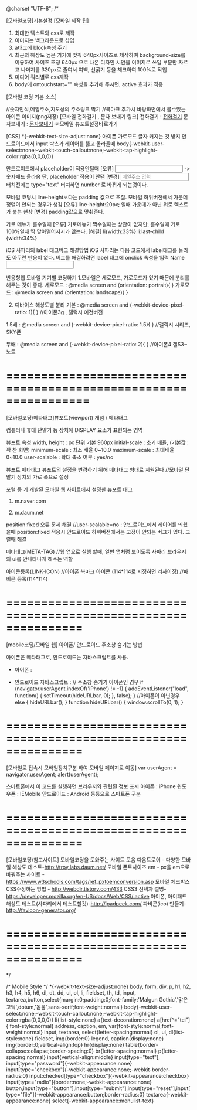 @charset "UTF-8";
/*

[모바일코딩]기본설정
[모바일 제작 팁]

1. 최대한 텍스트와 css로 제작
2. 이미지는 백그라운드로 삽입
3. a태그에 block속성 주기
4. 최근의 해상도 높은 기기에 맞춰 640px사이즈로 제작하여 background-size를 이용하여 사이즈 조정
640px 으로 나온 디자인 시안을 이미지로 쓰일 부분만 자르고 나머지를 320px로 줄여서 여백, 선굵기 등을 체크하여 100%로 작업
5. 미디어 쿼리별로 css제작
6. body에 ontouchstart="" 속성을 추가해 주시면, active 효과가 적용

[모바일 코딩 기본 소스]

<!DOCTYPE html>
<html lang="ko">
<head>
<meta charset="UTF-8" />
<title>Mobile Coding</title>
<meta name="viewport" content="width=device-width,initial-scale=1.0,minimum-scale=1.0,maximum-scale=1.0" />
//숫자인식,메일주소,지도상의 주소링크 막기
<meta name="format-detection" content="telephone=no, address=no, email=no" />
//북마크 추가시 바탕화면에서 볼수있는 아이콘 이미지(png저장)
<link rel="apple-touch-icon" href="이미지경로.png" /> 
</head>
<body>
</body>
</html>
[모바일 전화걸기 , 문자 보내기 링크]
전화걸기    : <a href="tel:1234-1234 ">전화걸기</a>
문자보내기 : <a href="sms:010-1234-1234">문자보내기</a>
 ☞모바일 뷰포트설정바로가기

[CSS]
*{-webkit-text-size-adjust:none} 아이폰 가로모드 글자 커지는 것 방지
안드로이드에서 input 박스가 레이어를 뚫고 올라올때
body{-webkit-user-select:none;-webkit-touch-callout:none;-webkit-tap-highlight-color:rgba(0,0,0,0)}

안드로이드에서 placeholder이 적용안될때
[오류]
<input type="number"> ->숫자패드 올라옴 단, placeholder 적용이 안됌
[변경]
<input type="text" placeholder="메일주소 입력" onfocus="this.type='number';">
터치전에는 type="text" 터치하면 number 로 바뀌게 되는것이다. 

모바일 코딩시  line-height보다는 padding 값으로 조절. 모바일 하위버전에서 가운데 정렬이 안되는 경우가 생김
[오류]
 line-height:20px; 일때 가운데가 아닌 위로 텍스트가 붙는 현상
[변경]
padding값으로 맞춰준다.


가로 메뉴가 홀수일때
[오류]
가로메뉴가 짝수일때는 상관이 없지만, 홀수일때 가로 100%일때 딱 맞아떨어지지가 않는다.
[해결]
li{width:33%}
li:last-child {width:34%}

iOS 사파리의 label 태그버그 해결방법
iOS 사파리는 다음 코드에서 label태그를 눌러도 아무런 반응이 없다. 버그를 해결하려면 label 태그에 onclick 속성을 입력
<label for="name" onclick="">Name</label><input id="name" type="text" />


반응형웹 모바일 기기별 코딩하기
1.모바일은 세로모드, 가로모드가 있기 때문에 분리를 해주는 것이 좋다.
세로모드 : @media screen and (orientation: portrait){
}
가로모드 : @media screen and (orientation: landscape){
}

2. 디바이스 해상도별 분리
기본 : @media screen and (-webkit-device-pixel-ratio: 1){
} //아이폰3g , 갤럭시 예전버전

1.5배 : @media screen and (-webkit-device-pixel-ratio: 1.5){
} //갤럭시 시리즈, SKY폰

두배 : @media screen and (-webkit-device-pixel-ratio: 2){
} //아이폰4 갤S3~노트


================================================================
================================================================


[모바일코딩/메타태그]뷰포트(viewport) 개념 / 메타태그 

컴퓨터나 휴대 단말기 등 장치에 DISPLAY 요소가 표현되는 영역

뷰포트 속성
width, height : px 단위 기본 960px
initial-scale : 초기 배율, (기본값 : 꽉 찬 화면)
minimum-scale : 최소 배율 0~10.0
maximum-scale : 최대배율 0~10.0
user-scalable : 확대 축소 여부 : yes/no

뷰포트 메타태그
뷰포트의 설정을 변경하기 위해 메타태그 형태로 지원된다
<meta name="viewport" content="width=device-width" /> //모바일 단말기 장치의 가로 폭으로 설정

포털 등 기 개발된 모바일 웹 사이트에서 설정한 뷰포트 태그
1) m.naver.com
<meta name="viewport" content="width=device-width, initial-scale=1.0, maximum-scale=1.0, minimum-scale=1.0, user-scalable=no, target-densitydpi=medium-dpi" />

2) m.daum.net

<meta name="viewport" content="user-scalable=no, initial-scale=1.0, maximum-scale=1.0, minimum-scale=1.0, width=device-width" />

position:fixed 오류 문제 해결
<meta name="viewport" content="width=device-width, initial-scale=1.0, maximum-scale=1.0, minimum-scale=1.0, user-scalable=no" />
//user-scalable=no : 안드로이드에서 레이어를 띄웠을때 position:fixed 적용시 안드로이드 하위버전에서는 고정이 안되는 버그가 있다. 그럴때 해결

메타태그(META-TAG) 
//웹 앱으로 실행 할때, 일반 앱처럼 보이도록 사파리 브라우저의 ui를 안나타나게 해주는 역할

<meta name="apple-mobile-web-app-capable" content="yes">
<meta content="경로/apple-touch-icon-precomposed.ico">
아이콘등록(LINK-ICON) 
//아이폰 북마크 아이콘 (114*114로 지정하면 리사이징)
<link rel="apple-touch-icon-precomposed" href="경로/apple-touch-icon-precomposed.png">
//파비콘 등록(114*114)
<link href="경로/apple-touch-icon-precomposed.ico" rel="shortcut icon" type="image/x-icon">


===============================================================
===============================================================

[mobile코딩/모바일 웹] 아이폰/ 안드로이드 주소창 숨기는 방법

아이폰은 메타태그로, 안드로이드는 자바스크립트를 사용.
- 아이폰 :
<meta name=”apple-mobile-web-app-capable” content=”yes” />

- 안드로이드 자바스크립트 :
// 주소창 숨기기 아이폰인 경우
if (navigator.userAgent.indexOf('iPhone') != -1) {
	addEventListener("load", function() {
		setTimeout(hideURLbar, 0);    }, false);
	}
//아이폰이 아닌경우
else {
	hideURLbar();
}
function hideURLbar() {
	window.scrollTo(0, 1);
}

===============================================================
===============================================================

[모바일로 접속시 모바일장치구분 하여 모바일 페이지로 이동]
var userAgent = navigator.userAgent;
alert(userAgent);

스마트폰에서 이 코드를 실행하면 브라우저와 관련된 정보 표시
아이폰 : iPhone
윈도우폰 : IEMobile
안드로이드 : Android
등등으로 스마트폰 구분

<script type="text/javascript">
//변수선언
var smartPhones = [
	'iphone', 'ipod',
	'windows ce',
	'android','blackberry',
	'nokia','webos',
	'opera mini','sonyerricsson',
	'opera mobi','iemobile'
];
for(var i in smartPhones){
	if(navigator.userAgent.toLowerCase().match(new RegExp(smartPhones[i]))){
		alert('this is Smart Phone...!');
		document.location = 'http://m.naver.com'; //모바일접속일때 모바일사이트로 이동
	}
}
</script>

===============================================================
===============================================================

[모바일코딩/참고사이트] 모바일코딩을 도와주는 사이트 모음
다음트로이 - 다양한 모바일 해상도 테스트-http://troy.labs.daum.net/
모바일 폰트사이즈 em - px을 em으로 바꿔주는 사이트 - https://www.w3schools.com/tags/ref_pxtoemconversion.asp
모바일 체크박스 CSS수정하는 방법 - http://webdir.tistory.com/433
CSS3 선택자 설명-https://developer.mozilla.org/en-US/docs/Web/CSS/:active
아이폰, 아이패드 해상도 테스트(사파리에서 테스트할것)-http://ipadpeek.com/ 
파비콘(ico) 만들기-http://favicon-generator.org/

===============================================================
===============================================================

*/

/* Mobile Style */
*{-webkit-text-size-adjust:none}
body, form, div, p, h1, h2, h3, h4, h5, h6, dl, dt, dd, ul, ol, li, fieldset, th, td, input, textarea,button,select{margin:0;padding:0;font-family:'Malgun Gothic','맑은 고딕',dotum,'돋움',sans-serif;font-weight:normal}
body{-webkit-user-select:none;-webkit-touch-callout:none;-webkit-tap-highlight-color:rgba(0,0,0,0)}
li{list-style:none}
a{text-decoration:none}
a[href^="tel"]{ font-style:normal}
address, caption, em, var{font-style:normal;font-weight:normal}
input, textarea, select{letter-spacing:normal}
ol, ul, dl{list-style:none}
fieldset, img{border:0}
legend, caption{display:none}
img{border:0;vertical-align:top}
hr{display:none}
table{border-collapse:collapse;border-spacing:0}
br{letter-spacing:normal}
p{letter-spacing:normal}
input{vertical-align:middle}
input[type="text"], input[type="password"]{-webkit-appearance:none}
input[type="checkbox"]{-webkit-appearance:none;-webkit-border-radius:0}
input:checked[type="checkbox"]{-webkit-appearance:checkbox}
input[type="radio"]{border:none;-webkit-appearance:none}
button,input[type="button"],input[type="submit"],input[type="reset"],input[type="file"]{-webkit-appearance:button;border-radius:0}
textarea{-webkit-appearance:none}
select{-webkit-appearance:menulist-text}